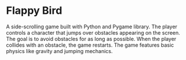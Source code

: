 # Flappy Bird
 A side-scrolling game built with Python and Pygame library. The player controls a character that jumps over obstacles appearing on the screen. The goal is to avoid obstacles for as long as possible. When the player collides with an obstacle, the game restarts. The game features basic physics like gravity and jumping mechanics.
